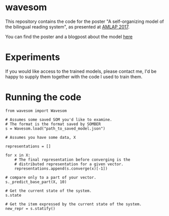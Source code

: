 # wavesom

This repository contains the code for the poster "A self-organizing model of the bilingual reading system", as presented at [AMLAP 2017](http://wp.lancs.ac.uk/amlap2017/).

You can find the poster and a blogpost about the model [here](https://stephantul.github.io/dynamics/2017/09/03/amlap/)

# Experiments

If you would like access to the trained models, please contact me, I'd be happy to supply them together with the code I used to train them.

# Running the code

```python3
from wavesom import Wavesom

# Assumes some saved SOM you'd like to examine.
# The format is the format saved by SOMBER
s = Wavesom.load("path_to_saved_model.json")

# Assumes you have some data, X

representations = []

for x in X:
    # The final representation before converging is the
    # distributed representation for a given vector.
    representations.append(s.converge(x)[-1])

# compare only to a part of your vector.
s._predict_base_part(X, 10)

# Get the current state of the system.
s.state

# Get the item expressed by the current state of the system.
new_repr = s.statify()
```

